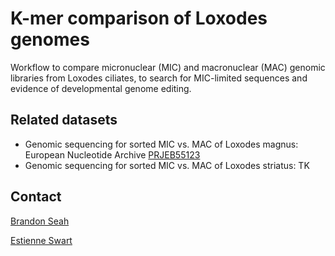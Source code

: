 K-mer comparison of Loxodes genomes
===================================

Workflow to compare micronuclear (MIC) and macronuclear (MAC) genomic libraries
from Loxodes ciliates, to search for MIC-limited sequences and evidence of
developmental genome editing.


Related datasets
----------------

 * Genomic sequencing for sorted MIC vs. MAC of Loxodes magnus: European
   Nucleotide Archive [PRJEB55123](https://www.ebi.ac.uk/ena/browser/view/PRJEB55123)
 * Genomic sequencing for sorted MIC vs. MAC of Loxodes striatus: TK


Contact
-------

[Brandon Seah](mailto:kb.seah@tuebingen.mpg.de)

[Estienne Swart](mailto:estienne.swart@tuebingen.mpg.de)
